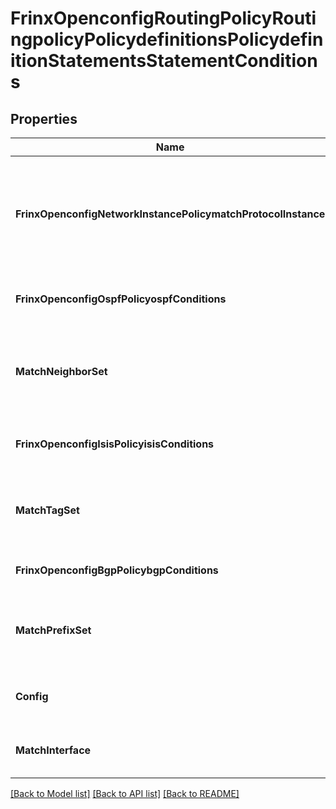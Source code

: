 # FrinxOpenconfigRoutingPolicyRoutingpolicyPolicydefinitionsPolicydefinitionStatementsStatementConditions

## Properties
Name | Type | Description | Notes
------------ | ------------- | ------------- | -------------
**FrinxOpenconfigNetworkInstancePolicymatchProtocolInstance** | [***FrinxOpenconfigNetworkInstancePolicyProtocolinstancepolicytopMatchProtocolInstance**](frinx.openconfig.network.instance.policy.protocolinstancepolicytop.MatchProtocolInstance.md) | Optional[Top-level container for protocol instance match condition in policy statements.  The protocol instance is referenced by an identifier and name] REF:Optional.empty | [optional] [default to null]
**FrinxOpenconfigOspfPolicyospfConditions** | [***FrinxOpenconfigOspfPolicyOspfmatchconditionsOspfConditions**](frinx.openconfig.ospf.policy.ospfmatchconditions.OspfConditions.md) | Optional[Match conditions specific to OSPF] REF:Optional.empty | [optional] [default to null]
**MatchNeighborSet** | [***FrinxOpenconfigRoutingPolicyNeighborsetconditiontopMatchNeighborSet**](frinx.openconfig.routing.policy.neighborsetconditiontop.MatchNeighborSet.md) | Optional[Match a referenced neighbor set according to the logic defined in the match-set-options-leaf] REF:Optional.empty | [optional] [default to null]
**FrinxOpenconfigIsisPolicyisisConditions** | [***FrinxOpenconfigIsisPolicyIsismatchconditionsIsisConditions**](frinx.openconfig.isis.policy.isismatchconditions.IsisConditions.md) | Optional[Match conditions relating to the IS-IS protocol] REF:Optional.empty | [optional] [default to null]
**MatchTagSet** | [***FrinxOpenconfigRoutingPolicyTagsetconditiontopMatchTagSet**](frinx.openconfig.routing.policy.tagsetconditiontop.MatchTagSet.md) | Optional[Match a referenced tag set according to the logic defined in the match-options-set leaf] REF:Optional.empty | [optional] [default to null]
**FrinxOpenconfigBgpPolicybgpConditions** | [***FrinxOpenconfigBgpPolicyBgpconditionstopBgpConditions**](frinx.openconfig.bgp.policy.bgpconditionstop.BgpConditions.md) | Optional[Top-level container ] REF:Optional.empty | [optional] [default to null]
**MatchPrefixSet** | [***FrinxOpenconfigRoutingPolicyPrefixsetconditiontopMatchPrefixSet**](frinx.openconfig.routing.policy.prefixsetconditiontop.MatchPrefixSet.md) | Optional[Match a referenced prefix-set according to the logic defined in the match-set-options leaf] REF:Optional.empty | [optional] [default to null]
**Config** | [***FrinxOpenconfigRoutingPolicyPolicyconditionstopConditionsConfig**](frinx.openconfig.routing.policy.policyconditionstop.conditions.Config.md) | Optional[Configuration data for policy conditions] REF:Optional.empty | [optional] [default to null]
**MatchInterface** | [***FrinxOpenconfigRoutingPolicyMatchinterfaceconditiontopMatchInterface**](frinx.openconfig.routing.policy.matchinterfaceconditiontop.MatchInterface.md) | Optional[Top-level container for interface match conditions] REF:Optional.empty | [optional] [default to null]

[[Back to Model list]](../README.md#documentation-for-models) [[Back to API list]](../README.md#documentation-for-api-endpoints) [[Back to README]](../README.md)


